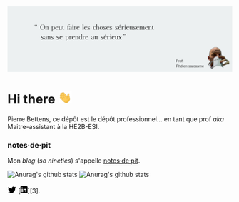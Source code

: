 ![banner](img/banner-github.png)

# Hi there <img src="img/wave.gif" width="30px" />

Pierre Bettens, ce dépôt est le dépôt professionnel… en tant que prof *aka* Maitre-assistant à la HE2B-ESI. 

### notes·de·pit

Mon *blog* (*so nineties*) s'appelle [notes·de·pit](http://blog.namok.be). 


![Anurag's github stats](https://github-readme-stats.vercel.app/api/top-langs?username=pbettens&theme=buefy&show_icons=true)
![Anurag's github stats](https://github-readme-stats.vercel.app/api?username=pbettens&theme=buefy&show_icons=true)

[![Twitter](img/twitter.png)][1] [![LinkedIn](img/linkedin.png)][3].

[1]: https://twitter.com/pinkilla
[2]: https://www.linkedin.com/in/pierrebettens

